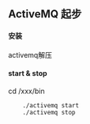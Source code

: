 ## ActiveMQ 起步

#### 安装
activemq解压

#### start & stop
cd /xxx/bin
```
    ./activemq start
    ./activemq stop
```
